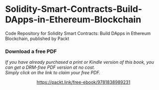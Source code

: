 # Solidity-Smart-Contracts-Build-DApps-in-Ethereum-Blockchain
Code Repository for Solidity Smart Contracts: Build DApps in Ethereum Blockchain, published by Packt
### Download a free PDF

 <i>If you have already purchased a print or Kindle version of this book, you can get a DRM-free PDF version at no cost.<br>Simply click on the link to claim your free PDF.</i>
<p align="center"> <a href="https://packt.link/free-ebook/9781838989231">https://packt.link/free-ebook/9781838989231 </a> </p>